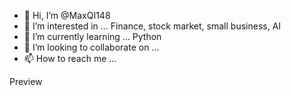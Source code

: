 - 👋 Hi, I’m @MaxQI148
- 👀 I’m interested in ...
Finance, stock market, small business, AI
- 🌱 I’m currently learning ...
          Python
- 💞️ I’m looking to collaborate on ...
- 📫 How to reach me ...

<!---
MaxQI148/MaxQI148 is a ✨ special ✨ repository because its `README.md` (this file) appears on your GitHub profile.
You can click the Preview link to take a look at your changes.
--->Preview

